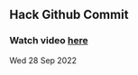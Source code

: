 
 ## Hack Github Commit 
 ### Watch video <a href="https://www.youtube.com">here</a> 
 Wed 28 Sep 2022 
